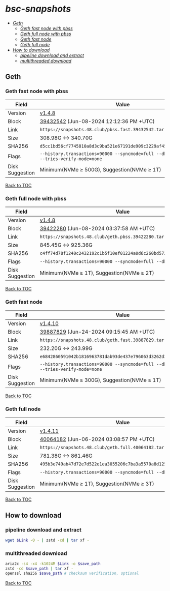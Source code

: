 # *bsc-snapshots*


- *[Geth](#geth)*
    - *[Geth fast node with pbss](#geth-fast-node-with-pbss)*
    - *[Geth full node with pbss](#geth-full-node-with-pbss)*
    - *[Geth fast node](#geth-fast-node)*
    - *[Geth full node](#geth-full-node)*
- *[How to download](#how-to-download)*
    - *[pipeline download and extract](#pipeline-download-and-extract)*
    - *[multithreaded download](#multithreaded-download)*

## Geth
### Geth fast node with pbss

| Field |Value |
| --- | --- |
| Version | [v1.4.8](https://github.com/bnb-chain/bsc/releases/tag/v1.4.8) |
| Block | [39432542](https://bscscan.com/block/39432542) (Jun-08-2024 12:12:36 PM +UTC) |
| Link | `https://snapshots.48.club/pbss.fast.39432542.tar.zst` |
| Size | 308.98G <-> 340.70G |
| SHA256 | `d5cc1bd56cf7745810a8d3c9ba521e67191de909c3229af45cd38c1096575080` |
| Flags | `--history.transactions=90000 --syncmode=full --db.engine=pebble --tries-verify-mode=none` |
| Disk Suggestion | Minimum(NVMe ≥ 500G), Suggestion(NVMe ≥ 1T)|

[Back to TOC](#bsc-snapshots)

### Geth full node with pbss

| Field |Value |
| --- | --- |
| Version | [v1.4.8](https://github.com/bnb-chain/bsc/releases/tag/v1.4.8) |
| Block | [39422280](https://bscscan.com/block/39422280) (Jun-08-2024 03:37:58 AM +UTC) |
| Link | `https://snapshots.48.club/geth.pbss.39422280.tar.zst` |
| Size | 845.45G <-> 925.36G |
| SHA256 | `c4ff74d78f1240c2432192c1b5f10ef01224a0d6c260bd57244431df2529b3a9` |
| Flags | `--history.transactions=90000 --syncmode=full --db.engine=pebble` |
| Disk Suggestion | Minimum(NVMe ≥ 1T), Suggestion(NVMe ≥ 2T)|

[Back to TOC](#bsc-snapshots)

### Geth fast node

| Field |Value |
| --- | --- |
| Version | [v1.4.10](https://github.com/bnb-chain/bsc/releases/tag/v1.4.10) |
| Block | [39887829](https://bscscan.com/block/39887829) (Jun-24-2024 09:15:45 AM +UTC) |
| Link | `https://snapshots.48.club/geth.fast.39887829.tar.zst` |
| Size | 232.20G <-> 243.99G |
| SHA256 | `e6842860591042b1816963781dab93de437e796063d3262d3fe88c2f70811442` |
| Flags | `--history.transactions=90000 --syncmode=full --db.engine=pebble --tries-verify-mode=none` |
| Disk Suggestion | Minimum(NVMe ≥ 300G), Suggestion(NVMe ≥ 1T)|

[Back to TOC](#bsc-snapshots)

### Geth full node

| Field |Value |
| --- | --- |
| Version | [v1.4.11](https://github.com/bnb-chain/bsc/releases/tag/v1.4.11) |
| Block | [40064182](https://bscscan.com/block/40064182) (Jun-06-2024 03:08:57 PM +UTC) |
| Link | `https://snapshots.48.club/geth.full.40064182.tar.zst` |
| Size | 781.38G <-> 861.46G |
| SHA256 | `495b3e749ab47d72e7d522e1ea3055206c7ba3a5570a8d12528792a79ba62faa` |
| Flags | `--history.transactions=90000 --syncmode=full --db.engine=pebble` |
| Disk Suggestion | Minimum(NVMe ≥ 1T), Suggestion(NVMe ≥ 3T)|

[Back to TOC](#bsc-snapshots)

## How to download
### pipeline download and extract

```bash
wget $Link -O - | zstd -cd | tar xf -
```

### multithreaded download

```bash
aria2c -s4 -x4 -k1024M $Link -o $save_path
zstd -cd $save_path | tar xf -
openssl sha256 $save_path # checksum verification, optional
```

[Back to TOC](#bsc-snapshots)
